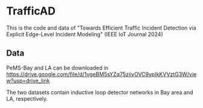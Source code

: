 # TrafficAD
This is the code and data of "Towards Efficient Traffic Incident Detection via Explicit Edge-Level Incident Modeling" (IEEE IoT Journal 2024)

## Data
PeMS-Bay and LA can be downloaded in https://drive.google.com/file/d/1vgeBM5sYZq75ziiyOVC9ypIkKVVztG3W/view?usp=drive_link

The two datasets contain inductive loop detector networks in Bay area and LA, respectively. 

